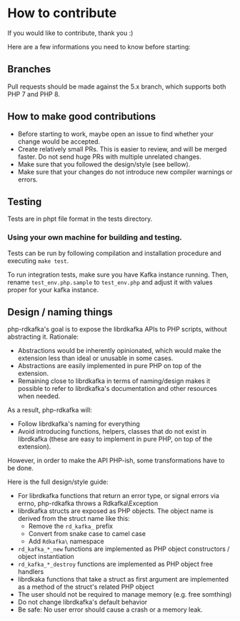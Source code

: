 # How to contribute

If you would like to contribute, thank you :)

Here are a few informations you need to know before starting:

## Branches

Pull requests should be made against the 5.x branch, which supports both PHP 7 and PHP 8.

## How to make good contributions

- Before starting to work, maybe open an issue to find whether your change would be accepted.
- Create relatively small PRs. This is easier to review, and will be merged faster. Do not send huge PRs with multiple unrelated changes.
- Make sure that you followed the design/style (see bellow).
- Make sure that your changes do not introduce new compiler warnings or errors.

## Testing

Tests are in phpt file format in the tests directory.

### Using your own machine for building and testing. 

Tests can be run by following compilation and installation procedure 
and executing `make test`.

To run integration tests, make sure you have Kafka instance running.
Then, rename `test_env.php.sample` to `test_env.php` and adjust it
with values proper for your kafka instance.

## Design / naming things

php-rdkafka's goal is to expose the librdkafka APIs to PHP scripts, without
abstracting it. Rationale:

- Abstractions would be inherently opinionated, which would make the extension
  less than ideal or unusable in some cases.
- Abstractions are easily implemented in pure PHP on top of the extension.
- Remaining close to librdkafka in terms of naming/design makes it possible to
  refer to librdkafka's documentation and other resources when needed.

As a result, php-rdkafka will:

 - Follow librdkafka's naming for everything
 - Avoid introducing functions, helpers, classes that do not exist in
   librdkafka (these are easy to implement in pure PHP, on top of the
   extension).

However, in order to make the API PHP-ish, some transformations have to be done.

Here is the full design/style guide:

 - For librdkafka functions that return an error type, or signal errors via
   errno, php-rdkafka throws a Rdkafka\Exception
 - librdkafka structs are exposed as PHP objects. The object name is derived
   from the struct name like this:
   - Remove the `rd_kafka_` prefix
   - Convert from snake case to camel case
   - Add `Rdkafka\` namespace
 - `rd_kafka_*_new` functions are implemented as PHP object constructors / object
   instantiation
 - `rd_kafka_*_destroy` functions are implemented as PHP object free handlers
 - librdkaka functions that take a struct as first argument are implemented as
   a method of the struct's related PHP object
 - The user should not be required to manage memory (e.g. free somthing)
 - Do not change librdkafka's default behavior
 - Be safe: No user error should cause a crash or a memory leak.

